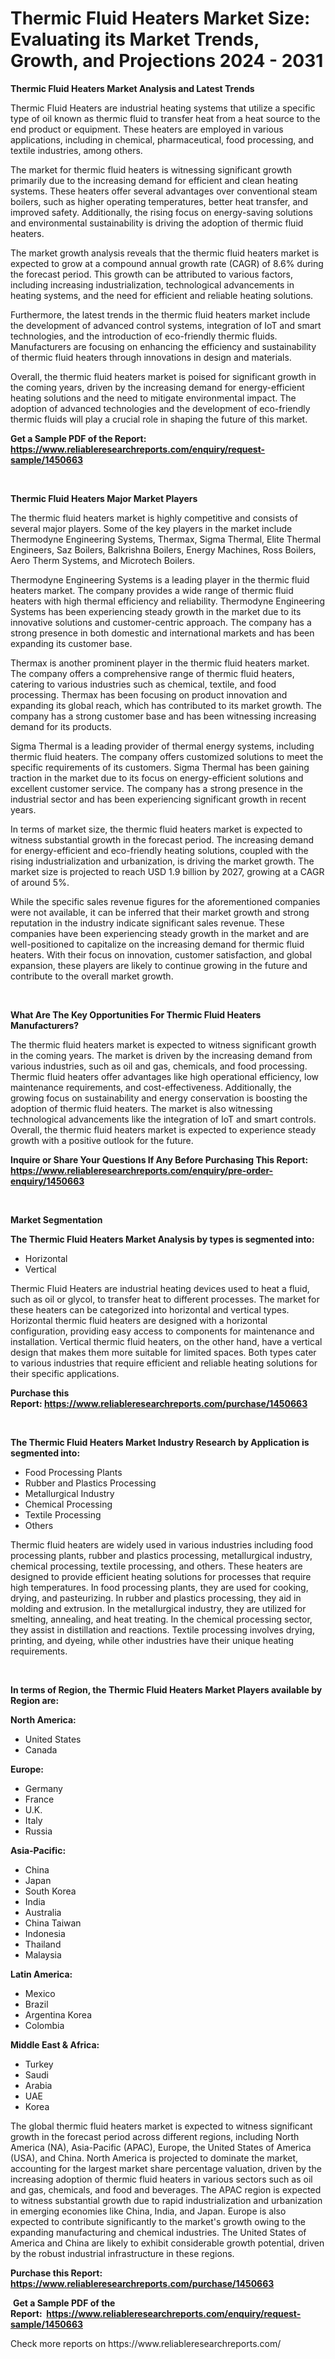 <p><h1>Thermic Fluid Heaters Market Size: Evaluating its Market Trends, Growth, and Projections 2024 - 2031</h1></p><p><strong>Thermic Fluid Heaters Market Analysis and Latest Trends</strong></p>
<p><p>Thermic Fluid Heaters are industrial heating systems that utilize a specific type of oil known as thermic fluid to transfer heat from a heat source to the end product or equipment. These heaters are employed in various applications, including in chemical, pharmaceutical, food processing, and textile industries, among others.</p><p>The market for thermic fluid heaters is witnessing significant growth primarily due to the increasing demand for efficient and clean heating systems. These heaters offer several advantages over conventional steam boilers, such as higher operating temperatures, better heat transfer, and improved safety. Additionally, the rising focus on energy-saving solutions and environmental sustainability is driving the adoption of thermic fluid heaters.</p><p>The market growth analysis reveals that the thermic fluid heaters market is expected to grow at a compound annual growth rate (CAGR) of 8.6% during the forecast period. This growth can be attributed to various factors, including increasing industrialization, technological advancements in heating systems, and the need for efficient and reliable heating solutions.</p><p>Furthermore, the latest trends in the thermic fluid heaters market include the development of advanced control systems, integration of IoT and smart technologies, and the introduction of eco-friendly thermic fluids. Manufacturers are focusing on enhancing the efficiency and sustainability of thermic fluid heaters through innovations in design and materials.</p><p>Overall, the thermic fluid heaters market is poised for significant growth in the coming years, driven by the increasing demand for energy-efficient heating solutions and the need to mitigate environmental impact. The adoption of advanced technologies and the development of eco-friendly thermic fluids will play a crucial role in shaping the future of this market.</p></p>
<p><strong>Get a Sample PDF of the Report:&nbsp; <a href="https://www.reliableresearchreports.com/enquiry/request-sample/1450663">https://www.reliableresearchreports.com/enquiry/request-sample/1450663</a></strong></p>
<p>&nbsp;</p>
<p><strong>Thermic Fluid Heaters Major Market Players</strong></p>
<p><p>The thermic fluid heaters market is highly competitive and consists of several major players. Some of the key players in the market include Thermodyne Engineering Systems, Thermax, Sigma Thermal, Elite Thermal Engineers, Saz Boilers, Balkrishna Boilers, Energy Machines, Ross Boilers, Aero Therm Systems, and Microtech Boilers.</p><p>Thermodyne Engineering Systems is a leading player in the thermic fluid heaters market. The company provides a wide range of thermic fluid heaters with high thermal efficiency and reliability. Thermodyne Engineering Systems has been experiencing steady growth in the market due to its innovative solutions and customer-centric approach. The company has a strong presence in both domestic and international markets and has been expanding its customer base.</p><p>Thermax is another prominent player in the thermic fluid heaters market. The company offers a comprehensive range of thermic fluid heaters, catering to various industries such as chemical, textile, and food processing. Thermax has been focusing on product innovation and expanding its global reach, which has contributed to its market growth. The company has a strong customer base and has been witnessing increasing demand for its products.</p><p>Sigma Thermal is a leading provider of thermal energy systems, including thermic fluid heaters. The company offers customized solutions to meet the specific requirements of its customers. Sigma Thermal has been gaining traction in the market due to its focus on energy-efficient solutions and excellent customer service. The company has a strong presence in the industrial sector and has been experiencing significant growth in recent years.</p><p>In terms of market size, the thermic fluid heaters market is expected to witness substantial growth in the forecast period. The increasing demand for energy-efficient and eco-friendly heating solutions, coupled with the rising industrialization and urbanization, is driving the market growth. The market size is projected to reach USD 1.9 billion by 2027, growing at a CAGR of around 5%.</p><p>While the specific sales revenue figures for the aforementioned companies were not available, it can be inferred that their market growth and strong reputation in the industry indicate significant sales revenue. These companies have been experiencing steady growth in the market and are well-positioned to capitalize on the increasing demand for thermic fluid heaters. With their focus on innovation, customer satisfaction, and global expansion, these players are likely to continue growing in the future and contribute to the overall market growth.</p></p>
<p>&nbsp;</p>
<p><strong>What Are The Key Opportunities For Thermic Fluid Heaters Manufacturers?</strong></p>
<p><p>The thermic fluid heaters market is expected to witness significant growth in the coming years. The market is driven by the increasing demand from various industries, such as oil and gas, chemicals, and food processing. Thermic fluid heaters offer advantages like high operational efficiency, low maintenance requirements, and cost-effectiveness. Additionally, the growing focus on sustainability and energy conservation is boosting the adoption of thermic fluid heaters. The market is also witnessing technological advancements like the integration of IoT and smart controls. Overall, the thermic fluid heaters market is expected to experience steady growth with a positive outlook for the future.</p></p>
<p><strong>Inquire or Share Your Questions If Any Before Purchasing This Report: <a href="https://www.reliableresearchreports.com/enquiry/pre-order-enquiry/1450663">https://www.reliableresearchreports.com/enquiry/pre-order-enquiry/1450663</a></strong></p>
<p>&nbsp;</p>
<p><strong>Market Segmentation</strong></p>
<p><strong>The Thermic Fluid Heaters Market Analysis by types is segmented into:</strong></p>
<p><ul><li>Horizontal</li><li>Vertical</li></ul></p>
<p><p>Thermic Fluid Heaters are industrial heating devices used to heat a fluid, such as oil or glycol, to transfer heat to different processes. The market for these heaters can be categorized into horizontal and vertical types. Horizontal thermic fluid heaters are designed with a horizontal configuration, providing easy access to components for maintenance and installation. Vertical thermic fluid heaters, on the other hand, have a vertical design that makes them more suitable for limited spaces. Both types cater to various industries that require efficient and reliable heating solutions for their specific applications.</p></p>
<p><strong>Purchase this Report:&nbsp;<a href="https://www.reliableresearchreports.com/purchase/1450663">https://www.reliableresearchreports.com/purchase/1450663</a></strong></p>
<p>&nbsp;</p>
<p><strong>The Thermic Fluid Heaters Market Industry Research by Application is segmented into:</strong></p>
<p><ul><li>Food Processing Plants</li><li>Rubber and Plastics Processing</li><li>Metallurgical Industry</li><li>Chemical Processing</li><li>Textile Processing</li><li>Others</li></ul></p>
<p><p>Thermic fluid heaters are widely used in various industries including food processing plants, rubber and plastics processing, metallurgical industry, chemical processing, textile processing, and others. These heaters are designed to provide efficient heating solutions for processes that require high temperatures. In food processing plants, they are used for cooking, drying, and pasteurizing. In rubber and plastics processing, they aid in molding and extrusion. In the metallurgical industry, they are utilized for smelting, annealing, and heat treating. In the chemical processing sector, they assist in distillation and reactions. Textile processing involves drying, printing, and dyeing, while other industries have their unique heating requirements.</p></p>
<p>&nbsp;</p>
<p><strong>In terms of Region, the Thermic Fluid Heaters Market Players available by Region are:</strong></p>
<p>
    <p> <strong> North America: </strong>
        <ul>
            <li>United States</li>
            <li>Canada</li>
        </ul>
        </p> 
    <p> <strong> Europe: </strong>
        <ul>
            <li>Germany</li>
            <li>France</li>
            <li>U.K.</li>
            <li>Italy</li>
            <li>Russia</li>
        </ul>
        </p> 
    <p> <strong> Asia-Pacific: </strong>
        <ul>
            <li>China</li>
            <li>Japan</li>
            <li>South Korea</li>
            <li>India</li>
            <li>Australia</li>
            <li>China Taiwan</li>
            <li>Indonesia</li>
            <li>Thailand</li>
            <li>Malaysia</li>
        </ul>
        </p> 
    <p> <strong> Latin America: </strong>
        <ul>
            <li>Mexico</li>
            <li>Brazil</li>
            <li>Argentina Korea</li>
            <li>Colombia</li>
        </ul>
        </p> 
    <p> <strong> Middle East & Africa: </strong>
        <ul>
            <li>Turkey</li>
            <li>Saudi</li>
            <li>Arabia</li>
            <li>UAE</li>
            <li>Korea</li>
        </ul>
    </p>
    </p>
<p><p>The global thermic fluid heaters market is expected to witness significant growth in the forecast period across different regions, including North America (NA), Asia-Pacific (APAC), Europe, the United States of America (USA), and China. North America is projected to dominate the market, accounting for the largest market share percentage valuation, driven by the increasing adoption of thermic fluid heaters in various sectors such as oil and gas, chemicals, and food and beverages. The APAC region is expected to witness substantial growth due to rapid industrialization and urbanization in emerging economies like China, India, and Japan. Europe is also expected to contribute significantly to the market's growth owing to the expanding manufacturing and chemical industries. The United States of America and China are likely to exhibit considerable growth potential, driven by the robust industrial infrastructure in these regions.</p></p>
<p><strong>Purchase this Report: <a href="https://www.reliableresearchreports.com/purchase/1450663">https://www.reliableresearchreports.com/purchase/1450663</a></strong></p>
<p>&nbsp;<strong>Get a Sample PDF of the Report:&nbsp;&nbsp;<a href="https://www.reliableresearchreports.com/enquiry/request-sample/1450663">https://www.reliableresearchreports.com/enquiry/request-sample/1450663</a></strong></p>
<p><strong></strong></p>
<p>Check more reports on https://www.reliableresearchreports.com/</p>